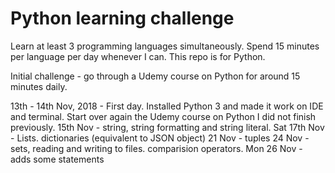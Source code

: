 # Python learning challenge

Learn at least 3 programming languages simultaneously.
Spend 15 minutes per language per day whenever I can.
This repo is for Python.

Initial challenge - go through a Udemy course on Python for around 15 minutes daily.

13th - 14th Nov, 2018 - First day. Installed Python 3 and made it work on IDE and terminal. Start over again the Udemy course on Python I did not finish previously.
15th Nov - string, string formatting and string literal.
Sat 17th Nov - Lists. dictionaries (equivalent to JSON object)
21 Nov - tuples
24 Nov - sets, reading and writing to files. comparision operators.
Mon 26 Nov - adds some statements 
